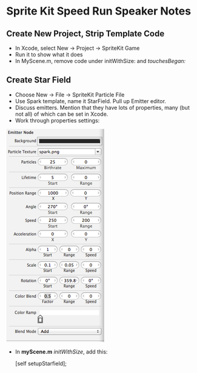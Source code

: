 # Sprite Kit Speed Run Speaker Notes

## Create New Project, Strip Template Code

* In Xcode, select New -> Project -> SpriteKit Game
* Run it to show what it does
* In MyScene.m, remove code under initWithSize: and *touchesBegan:*

## Create Star Field

* Choose New -> File -> SpriteKit Particle File
* Use Spark template, name it StarField. Pull up Emitter editor.
* Discuss emitters. Mention that they have lots of properties, many (but not all) of which can be set in Xcode.
* Work through properties settings:

![Star Field Settings](starfieldPanel.png)

* In **myScene.m** *initWithSize*, add this:

    [self setupStarfield];

